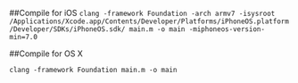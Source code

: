 ##Compile for iOS
```clang -framework Foundation -arch armv7 -isysroot /Applications/Xcode.app/Contents/Developer/Platforms/iPhoneOS.platform/Developer/SDKs/iPhoneOS.sdk/ main.m -o main -miphoneos-version-min=7.0```

##Compile for OS X
```
clang -framework Foundation main.m -o main 
```
